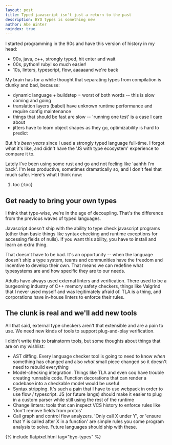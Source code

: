 ```yaml
---
layout: post
title: Typed javascript isn't just a return to the past
description: BYO types is something new
author: Abe Winter
noindex: true
---
```


I started programming in the 90s and have this version of history in my head:

- 90s, java, c++, strongly typed, hit enter and wait
- 00s, python! ruby! so much easier!
- 10s, linters, typescript, flow, aaaaaand we're back

My brain has for a while thought that separating types from compilation is clunky and bad, because:

- dynamic language + buildstep = worst of both words -- this is slow coming and going
- translation layers (babel) have unknown runtime performance and require config maintenance
- things that should be fast are slow -- 'running one test' is a case I care about
- jitters have to learn object shapes as they go, optimizability is hard to predict

But *it's been years* since I used a strongly typed language full-time. I forgot what it's like, and didn't have the 'JS with type ecosystem' experience to compare it to.

Lately I've been using some rust and go and not feeling like 'aahhh I'm back'. I'm less productive, sometimes dramatically so, and I don't feel that much safer. Here's what I think now:

1. toc
{:toc}

## Get ready to bring your own types

I think that type-wise, we're in the age of decoupling. That's the difference from the previous waves of typed languages.

Javascript doesn't ship with the ability to type check javascript programs (other than basic things like syntax checking and runtime exceptions for accessing fields of nulls). If you want this ability, you have to install and learn an extra thing.

That doesn't have to be bad. It's an opportunity -- when the language doesn't ship a type system, teams and communities have the freedom and incentive to develop their own. That means we can redefine what typesystems are and how specific they are to our needs.

Adults have always used external linters and verification. There used to be a burgeoning industry of C++ memory safety checkers, things like Valgrind that I never used myself and was legitimately afraid of. TLA is a thing, and corporations have in-house linters to enforce their rules.

## The clunk is real and we'll add new tools

All that said, external type checkers aren't that extensible and are a pain to use. We need new kinds of tools to support plug-and-play verification.

I didn't write this to brainstorm tools, but some thoughts about things that are on my wishlist:

- AST diffing. Every language checker tool is going to need to know *when* something has changed and also *what* small piece changed so it doesn't need to rebuild everything
- Model-checking integration. Things like TLA and even coq have trouble creating runnable code. Function decorations that can render a codebase into a checkable model would be useful
- Syntax stripping. It's such a pain that I have to use webpack in order to use flow / typescript. JS (or future langs) should make it easier to plug in a custom parser while still using the rest of the runtime
- Change linters: tools that can inspect VCS history to enforce rules like 'don't remove fields from protos'
- Call graph and control flow analyzers. 'Only call X under Y', or 'ensure that Y is called after X in a function' are simple rules you some program analysis to solve. Future languages should ship with these.

{% include flatpixel.html tag="byo-types" %}
